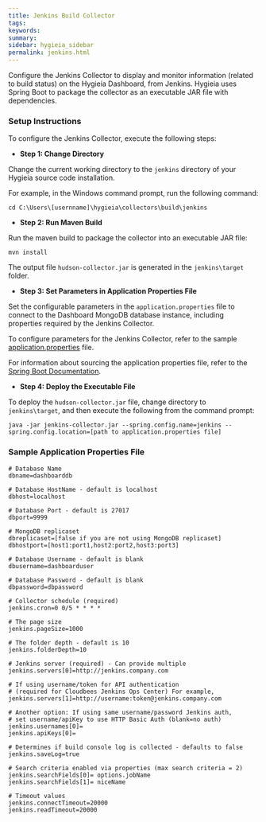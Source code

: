 ```yaml
---
title: Jenkins Build Collector
tags:
keywords:
summary:
sidebar: hygieia_sidebar
permalink: jenkins.html
---
```

Configure the Jenkins Collector to display and monitor information (related to build status) on the Hygieia Dashboard, from Jenkins. Hygieia uses Spring Boot to package the collector as an executable JAR file with dependencies.

### Setup Instructions

To configure the Jenkins Collector, execute the following steps:

*   **Step 1: Change Directory**

Change the current working directory to the `jenkins` directory of your Hygieia source code installation.

For example, in the Windows command prompt, run the following command:

```
cd C:\Users\[usernname]\hygieia\collectors\build\jenkins
```

*   **Step 2: Run Maven Build**

Run the maven build to package the collector into an executable JAR file:

``` 
mvn install
```

The output file `hudson-collector.jar` is generated in the `jenkins\target` folder.

*   **Step 3: Set Parameters in Application Properties File**

Set the configurable parameters in the `application.properties` file to connect to the Dashboard MongoDB database instance, including properties required by the Jenkins Collector.

To configure parameters for the Jenkins Collector, refer to the sample [application.properties](#sample-application-properties-file) file.

For information about sourcing the application properties file, refer to the [Spring Boot Documentation](http://docs.spring.io/spring-boot/docs/current-SNAPSHOT/reference/htmlsingle/#boot-features-external-config-application-property-files).

*   **Step 4: Deploy the Executable File**

To deploy the `hudson-collector.jar` file, change directory to `jenkins\target`, and then execute the following from the command prompt:

```
java -jar jenkins-collector.jar --spring.config.name=jenkins --spring.config.location=[path to application.properties file]
```

### Sample Application Properties File

```properties
# Database Name
dbname=dashboarddb

# Database HostName - default is localhost
dbhost=localhost

# Database Port - default is 27017
dbport=9999

# MongoDB replicaset
dbreplicaset=[false if you are not using MongoDB replicaset]
dbhostport=[host1:port1,host2:port2,host3:port3]

# Database Username - default is blank
dbusername=dashboarduser

# Database Password - default is blank
dbpassword=dbpassword

# Collector schedule (required)
jenkins.cron=0 0/5 * * * *

# The page size
jenkins.pageSize=1000

# The folder depth - default is 10
jenkins.folderDepth=10

# Jenkins server (required) - Can provide multiple
jenkins.servers[0]=http://jenkins.company.com

# If using username/token for API authentication
# (required for Cloudbees Jenkins Ops Center) For example,
jenkins.servers[1]=http://username:token@jenkins.company.com

# Another option: If using same username/password Jenkins auth,
# set username/apiKey to use HTTP Basic Auth (blank=no auth)
jenkins.usernames[0]=
jenkins.apiKeys[0]=

# Determines if build console log is collected - defaults to false
jenkins.saveLog=true
		
# Search criteria enabled via properties (max search criteria = 2) 
jenkins.searchFields[0]= options.jobName
jenkins.searchFields[1]= niceName 

# Timeout values
jenkins.connectTimeout=20000
jenkins.readTimeout=20000
```
